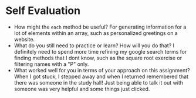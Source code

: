 # Self Evaluation

- How might the `each` method be useful?
 For generating information for a lot of elements within an array, such as personalized greetings on a website.
- What do you still need to practice or learn? How will you do that? I definitely need to spend more time refining my google search terms for finding methods that I dont know, such as the square root exercise or filtering names with a "P" only.
- What worked well for you in terms of your approach on this
assignment? When I got stuck, I stepped away and when I returned remembered that there was someone in the study hall! Just being able to talk it out with someone was very helpful and some things just clicked.